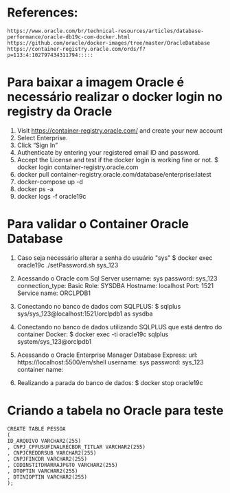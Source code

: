 # References:
    https://www.oracle.com/br/technical-resources/articles/database-performance/oracle-db19c-com-docker.html
    https://github.com/oracle/docker-images/tree/master/OracleDatabase
    https://container-registry.oracle.com/ords/f?p=113:4:102797434311794:::::

# Para baixar a imagem Oracle é necessário realizar o docker login no registry da Oracle

1. Visit https://container-registry.oracle.com/ and create your new account
2. Select Enterprise.
3. Click “Sign In”
4. Authenticate by entering your registered email ID and password.
5. Accept the License and test if the docker login is working fine or not.
    $ docker login container-registry.oracle.com
6. docker pull container-registry.oracle.com/database/enterprise:latest
7. docker-compose up -d
8. docker ps -a
9. docker logs -f oracle19c

# Para validar o Container Oracle Database

1. Caso seja necessário alterar a senha do usuário "sys"
    $ docker exec oracle19c ./setPassword.sh sys_123
2. Acessando o Oracle com Sql Server
    username: sys
    password: sys_123
    connection_type: Basic
    Role: SYSDBA
    Hostname: localhost
    Port: 1521
    Service name: ORCLPDB1
3. Conectando no banco de dados com SQLPLUS:
    $ sqlplus sys/sys_123@localhost:1521/orclpdb1 as sysdba
4. Conectando no banco de dados utilizando SQLPLUS que está dentro do container Docker:
    $ docker exec -ti oracle19c sqlplus system/sys_123@orclpdb1
5. Acessando o Oracle Enterprise Manager Database Express:
    url: https://localhost:5500/em/shell
    username: sys
    password: sys_123
    container name: <vazio>
    
6. Realizando a parada do banco de dados:
    $ docker stop oracle19c

# Criando a tabela no Oracle para teste
    CREATE TABLE PESSOA 
    (
    ID_ARQUIVO VARCHAR2(255)  
    , CNPJ_CPFUSUFINALRECBDR_TITLAR VARCHAR2(255)  
    , CNPJCREDDRSUB VARCHAR2(255)  
    , CNPJFINCDR VARCHAR2(255) 
    , CODINSTITDRARRAJPGTO VARCHAR2(255)  
    , DTOPTIN VARCHAR2(255)  
    , DTINIOPTIN VARCHAR2(255)  
    );
